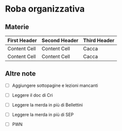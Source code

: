 # Roba organizzativa

## Materie

| First Header  | Second Header | Third Header | 
| ------------- | ------------- | --- |
| Content Cell  | Content Cell  | Cacca |
| Content Cell  | Content Cell  | Cacca |

## Altre note



* [ ] Aggiungere sottopagine e lezioni mancanti

* [ ] Leggere il doc di Cri

* [ ] Leggere la merda in più di Bellettini

* [ ] Leggere la merda in più di SEP

* [ ] PWN





